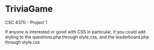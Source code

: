 # TriviaGame
CSC 4370 - Project 1


If anyone is interested or good with CSS in particular, if you could add styling to the questions.php through style.css, and the leaderboard.php through style.css
